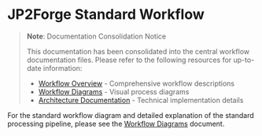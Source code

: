 # JP2Forge Standard Workflow

> **Note**: Documentation Consolidation Notice
> 
> This documentation has been consolidated into the central workflow documentation files.
> Please refer to the following resources for up-to-date information:
>
> - [Workflow Overview](workflows.md) - Comprehensive workflow descriptions
> - [Workflow Diagrams](workflow_diagram.md) - Visual process diagrams
> - [Architecture Documentation](architecture.md) - Technical implementation details

For the standard workflow diagram and detailed explanation of the standard processing pipeline, please see the [Workflow Diagrams](workflow_diagram.md#standard-processing-workflow) document.